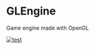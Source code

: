 # GLEngine
Game engine made with OpenGL

[![test](https://github.com/PierreEVEN/GLEngine/blob/master/Showcase/GLEngine-QuickReview.gif?raw=true "quick review")](https://www.youtube.com/watch?v=yvfDptMhhlw)
